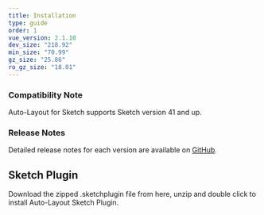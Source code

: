 ```yaml
---
title: Installation
type: guide
order: 1
vue_version: 2.1.10
dev_size: "218.92"
min_size: "70.99"
gz_size: "25.86"
ro_gz_size: "18.01"
---
```


### Compatibility Note

Auto-Layout for Sketch supports Sketch version 41 and up.

### Release Notes

Detailed release notes for each version are available on [GitHub](https://github.com/vuejs/vue/releases).

## Sketch Plugin

Download the zipped .sketchplugin file from here, unzip and double click to install Auto-Layout Sketch Plugin.